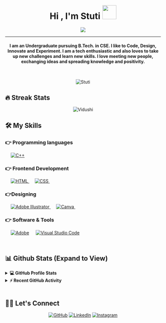 <h1 align="center">Hi , I'm Stuti <img src="https://media.giphy.com/media/hvRJCLFzcasrR4ia7z/giphy.gif" width="45"></h1>
<p align="center">
 <a href="https://github.com/DenverCoder1/readme-typing-svg"><img src="https://readme-typing-svg.herokuapp.com?lines=Computer+Science+Student;Web+Developer;%20|%20AI%20|%20DataBase%20Enthusiast;Always%20learning%20new%20things&center=true&width=500&height=50&font=georgia"></a>
</p>
<hr/>
<h4 align="center">I am an Undergraduate pursuing B.Tech. in CSE. I like to Code, Design, Innovate and Experiment. I am a tech enthusiastic and also loves to take up new challenges and learn new skills. I love meeting new people, exchanging ideas and spreading knowledge and positivity.</h4>
<br>
<p align="center"> <img src="https://komarev.com/ghpvc/?username=MuggleHead&label=MuggleHead's%20Profile%20Views%20&color=dc143c&style=plastic" alt="Stuti" /> </p>

## 🔥 Streak Stats

<p align="center"><img align="center" src="https://github-readme-streak-stats.herokuapp.com/?user=stuti-y&theme=algolia" alt="Vidushi" /></p>

## 🛠️ My Skills

### 👉 Programming languages

<p align="left"> 
  &emsp;
  <a href="https://www.w3schools.com/cpp/" target="_blank"> 
    <img alt="C++" src="https://img.shields.io/badge/C++%20-%2300599C.svg?logo=c%2B%2B&logoColor=white">
  </a> 

</p>

### 👉 Frontend Development

<p align="left"> 
  &emsp; 
  <a href="https://www.w3.org/html/" target="_blank"> 
   <img alt="HTML" src="https://img.shields.io/badge/HTML5%20-%23E34F26.svg?logo=html5&logoColor=white">
  </a>   
  &emsp;
  <a href="https://www.w3schools.com/css/" target="_blank">
    <img alt="CSS" src="https://img.shields.io/badge/CSS%20-%231572B6.svg?logo=css3&logoColor=white">
  </a> 
   &emsp;

</p>
  
### 👉Designing
<p align="left">
  &emsp;  
   <a href="https://www.adobe.com/in/products/illustrator.html" target="_blank"> 
    <img alt="Adobe Illustrator" src="https://img.shields.io/badge/Adobe%20Illustrator-FF9A00?style=flat&logo=adobe%20illustrator&logoColor=white"/>
  </a> 
  &emsp;
  <a href="#">
  	<img alt="Canva" src="https://img.shields.io/badge/Canva-%2300C4CC.svg?style=flat&logo=Canva&logoColor=white"/>
  </a>
&emsp; 
 </p>

### 👉 Software & Tools

<p>
  &emsp;
    <a href="#"><img alt="Adobe" src="https://img.shields.io/badge/Adobe%20-%23FF0000.svg?logo=adobe&logoColor=white"></a>
  &emsp;
    <a href="#"><img alt="Visual Studio Code" src="https://img.shields.io/badge/Visual%20Studio%20Code-0078d7.svg?logo=visual-studio-code&logoColor=white"></a>
  &emsp;
 
</p>

<br/>

## 📊 Github Stats (Expand to View)

<details> 
  <summary><b>💻 GitHub Profile Stats</b></summary>
  <br/>
  <p align="center">
    <a href="https://github.com/stuti-y"><img align="center" src="https://github-readme-stats.vercel.app/api?username=stuti-y&show_icons=true&locale=en&theme=algolia" alt="Stuti" height="192px"/></a>
	</p>
	<p  align="center">
	  <img src="https://github-readme-stats.vercel.app/api/top-langs?username=stuti-y&show_icons=true&locale=en&layout=compact&theme=algolia" alt="Stuti" height="192px"/>
	</p>
  <br/>
  <b>Note:</b> Top languages is only a metric of the languages my public code consists of and doesn't reflect experience or skill level.
  </p>
</details>

<details>
  <summary><b>⚡ Recent GitHub Activity</b></summary>
  <br/>
   <a href="https://github.com/stuti-y"><img alt="Stuti's's Activity Graph" src="https://activity-graph.herokuapp.com/graph?username=stuti-y&custom_title=Stuti's%20Contribution%20Graph&theme=react-dark" /></a>
  <br/>

</details>

<br/>

## 🙋‍♀️ Let's Connect

<p align="center">
	<a href="https://github.com/MuggleHead"><img src="https://img.icons8.com/bubbles/50/000000/github.png" alt="GitHub"/></a>
	<a href="https://www.linkedin.com/in/vidushi-pandey-964a51221/"><img src="https://img.icons8.com/bubbles/50/000000/linkedin.png" alt="LinkedIn"/></a>
	<a href="https://www.instagram.com/vidushio_o11/"><img src="https://img.icons8.com/bubbles/50/000000/instagram.png" alt="Instagram"/></a>
	
</p>
